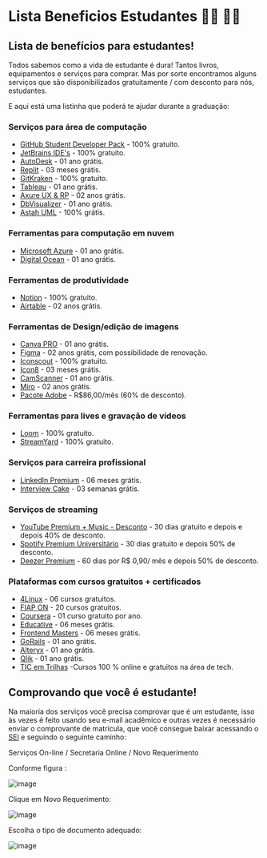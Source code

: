 # Lista Beneficios Estudantes 👩‍🎓 👨‍🎓


##  Lista de benefícios para estudantes!

Todos sabemos como a vida de estudante é dura! Tantos livros, equipamentos e serviços para comprar. Mas por sorte encontramos alguns serviços que são disponibilizados gratuitamente / com desconto para nós, estudantes. 

E aqui está uma listinha que poderá te ajudar durante a graduação: 


### Serviços para área de computação

- [GitHub Student Developer Pack](https://education.github.com/pack) - 100% gratuito.
- [JetBrains IDE's](https://www.jetbrains.com/community/education/) - 100% gratuito.
- [AutoDesk](https://www.autodesk.com/education/edu-software/overview?sorting=featured&filters=individual) - 01 ano grátis.
- [Replit](https://replit.com/site/github-students) - 03 meses grátis.
- [GitKraken](https://www.gitkraken.com/github-student-developer-pack) - 100% gratuito.
- [Tableau](https://www.tableau.com/pt-br/academic/students) - 01 ano grátis.
- [Axure UX & RP](https://www.axure.com/edu) - 02 anos grátis.
- [DbVisualizer](https://www.dbvis.com/pricing/#academic) - 01 ano grátis.
- [Astah UML](https://astah.net/products/free-student-license/) - 100% grátis.

### Ferramentas para computação em nuvem
- [Microsoft Azure](https://azure.microsoft.com/pt-br/offers/ms-azr-0170p/) - 01 ano grátis.
- [Digital Ocean](https://www.digitalocean.com/github-students) - 01 ano grátis.

### Ferramentas de produtividade

- [Notion](https://www.notion.so/product/notion-for-education) - 100% gratuito.
- [Airtable](https://support.airtable.com/hc/en-us/articles/4403566604695-Student-plan-Extended-trial-) - 02 anos grátis.

### Ferramentas de Design/edição de imagens
- [Canva PRO](https://www.canva.com/education/github/) - 01 ano grátis.
- [Figma](https://www.figma.com/education/) - 02 anos grátis, com possibilidade de renovação.
- [Iconscout](https://iconscout.com/github-students) - 100% gratuito.
- [Icon8](https://icons8.com.br/github-students) - 03 meses grátis.
- [CamScanner](https://mo.camscanner.com/user/uniStuActivity) - 01 ano grátis.
- [Miro](https://miro.com/education-whiteboard/) - 02 anos grátis.
- [Pacote Adobe](https://www.adobe.com/br/creativecloud/buy/students.html) - R$86,00/mês (60% de desconto).

### Ferramentas para lives e gravação de vídeos
- [Loom](https://www.loom.com/education) - 100% gratuito.
- [StreamYard](https://streamyard.com/github-students) - 100% gratuito.

### Serviços para carreira profissional
- [LinkedIn Premium](https://members.linkedin.com/pt-br/estudante/linkedin-premium) - 06 meses grátis.
- [Interview Cake](https://www.interviewcake.com/github-students) - 03 semanas grátis.

### Serviços de streaming
- [YouTube Premium + Music - Desconto](https://www.youtube.com/premium/student) - 30 dias gratuito e depois e depois 40% de desconto.
- [Spotify Premium Universitário](https://www.spotify.com/br/student/) - 30 dias gratuito e depois 50% de desconto.
- [Deezer Premium](https://www.deezer.com/br/offers/student) - 60 dias por R$ 0,90/ mês e depois 50% de desconto.

 
 ### Plataformas com cursos gratuitos + certificados
 - [4Linux](https://4linux.com.br/cursos/cursos-gratuitos/) - 06 cursos gratuitos.
 - [FIAP ON](https://on.fiap.com.br) - 20 cursos gratuitos.
 - [Coursera](https://www.coursera.org/for-university-and-college-students) - 01 curso gratuito por ano.
 - [Educative](https://www.educative.io/github-students) - 06 meses grátis.
 - [Frontend Masters](https://frontendmasters.com/welcome/github-student-developers/) - 06 meses grátis.
 - [GoRails](https://gorails.com/github-students) - 01 ano grátis.
 - [Alteryx](https://www.alteryx.com/pt-br/sparked/students) - 01 ano grátis.
 - [Qlik](https://www.qlik.com/us/academicprogram) - 01 ano grátis.
 - [TIC em Trilhas](https://ticemtrilhas.org.br/) -Cursos 100 % online e gratuitos na área de tech.


## Comprovando que você é estudante!

Na maioria dos serviços você precisa comprovar que é um estudante, isso às vezes é feito usando seu e-mail acadêmico e outras vezes é necessário enviar o comprovante de matrícula, que você consegue baixar acessando o [SEI](https://sei.univesp.br) e seguindo o seguinte caminho: 

Serviços On-line / Secretaria Online / Novo Requerimento 

Conforme figura : 

![image](https://user-images.githubusercontent.com/72423464/166171357-01a34909-02af-443a-8588-8c249ee6d37f.png)

Clique em Novo Requerimento: 

![image](https://user-images.githubusercontent.com/72423464/166172374-325109bc-0e77-4048-8db4-fb0e2fbb89a4.png)

Escolha o tipo de documento adequado: 

![image](https://user-images.githubusercontent.com/72423464/166172484-19f6c1e0-6e1c-4b3c-a4d7-ca34b0dbbd92.png)


